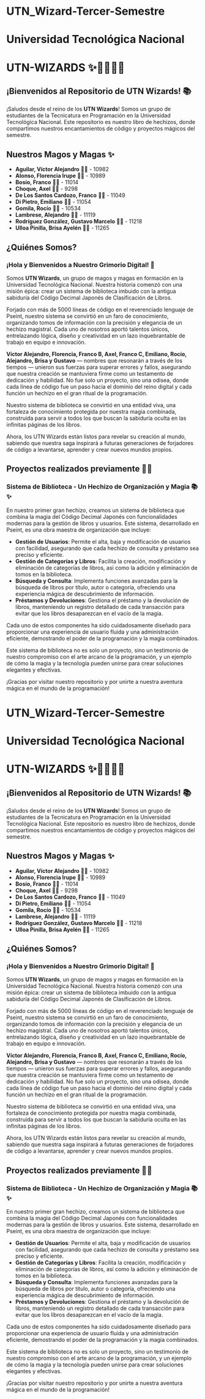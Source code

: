 # UTN_Wizard-Tercer-Semestre
# **Universidad Tecnológica Nacional**

# UTN-WIZARDS ✨🧙‍♂️🧙‍♀️ 

## ¡Bienvenidos al Repositorio de UTN Wizards! 📚

¡Saludos desde el reino de los **UTN Wizards**! Somos un grupo de estudiantes de la Tecnicatura en Programación en la Universidad Tecnológica Nacional. Este repositorio es nuestro libro de hechizos, donde compartimos nuestros encantamientos de código y proyectos mágicos del semestre.

## Nuestros Magos y Magas ✨

- **Aguilar, Víctor Alejandro** 🧙‍♂️ - 10982
- **Alonso, Florencia Irupe** 🧙‍♀️ - 10989
- **Bosio, Franco** 🧙‍♂️ - 11014
- **Choque, Axel** 🧙‍♂️ - 9298
- **De Los Santos Cardozo, Franco** 🧙‍♂️ - 11049
- **Di Pietro, Emiliano** 🧙‍♂️ - 11054
- **Gomila, Rocío** 🧙‍♀️ - 10534
- **Lambrese, Alejandro** 🧙‍♂️ - 11119
- **Rodríguez González, Gustavo Marcelo** 🧙‍♂️ - 11218
- **Ulloa Pinilla, Brisa Ayelén** 🧙‍♀️ - 11265

## ¿Quiénes Somos?

### ¡Hola y Bienvenidos a Nuestro Grimorio Digital! 👋

Somos **UTN Wizards**, un grupo de magos y magas en formación en la Universidad Tecnológica Nacional. Nuestra historia comenzó con una misión épica: crear un sistema de biblioteca imbuido con la antigua sabiduría del Código Decimal Japonés de Clasificación de Libros. 

Forjado con más de 5000 líneas de código en el reverenciado lenguaje de Pseint, nuestro sistema se convirtió en un faro de conocimiento, organizando tomos de información con la precisión y elegancia de un hechizo magistral. Cada uno de nosotros aportó talentos únicos, entrelazando lógica, diseño y creatividad en un lazo inquebrantable de trabajo en equipo e innovación. 

**Víctor Alejandro, Florencia, Franco B, Axel, Franco C, Emiliano, Rocío, Alejandro, Brisa y Gustavo** — nombres que resonarán a través de los tiempos — unieron sus fuerzas para superar errores y fallos, asegurando que nuestra creación se mantuviera firme como un testamento de dedicación y habilidad. No fue solo un proyecto, sino una odisea, donde cada línea de código fue un paso hacia el dominio del reino digital y cada función un hechizo en el gran ritual de la programación.

Nuestro sistema de biblioteca se convirtió en una entidad viva, una fortaleza de conocimiento protegida por nuestra magia combinada, construida para servir a todos los que buscan la sabiduría oculta en las infinitas páginas de los libros.

Ahora, los UTN Wizards están listos para revelar su creación al mundo, sabiendo que nuestra saga inspirará a futuras generaciones de forjadores de código a levantarse, aprender y crear nuevos mundos propios.

## Proyectos realizados previamente 🔮✨

### Sistema de Biblioteca - Un Hechizo de Organización y Magia 📚✨

En nuestro primer gran hechizo, creamos un sistema de biblioteca que combina la magia del Código Decimal Japonés con funcionalidades modernas para la gestión de libros y usuarios. Este sistema, desarrollado en Pseint, es una obra maestra de organización que incluye:

- **Gestión de Usuarios**: Permite el alta, baja y modificación de usuarios con facilidad, asegurando que cada hechizo de consulta y préstamo sea preciso y eficiente.
- **Gestión de Categorías y Libros**: Facilita la creación, modificación y eliminación de categorías de libros, así como la adición y eliminación de tomos en la biblioteca.
- **Búsqueda y Consulta**: Implementa funciones avanzadas para la búsqueda de libros por título, autor o categoría, ofreciendo una experiencia mágica de descubrimiento de información.
- **Préstamos y Devoluciones**: Gestiona el préstamo y la devolución de libros, manteniendo un registro detallado de cada transacción para evitar que los libros desaparezcan en el vacío de la magia.

Cada uno de estos componentes ha sido cuidadosamente diseñado para proporcionar una experiencia de usuario fluida y una administración eficiente, demostrando el poder de la programación y la magia combinados. 

Este sistema de biblioteca no es solo un proyecto, sino un testimonio de nuestro compromiso con el arte arcano de la programación, y un ejemplo de cómo la magia y la tecnología pueden unirse para crear soluciones elegantes y efectivas.

¡Gracias por visitar nuestro repositorio y por unirte a nuestra aventura mágica en el mundo de la programación!
# UTN_Wizard-Tercer-Semestre
# **Universidad Tecnológica Nacional**

# UTN-WIZARDS ✨🧙‍♂️🧙‍♀️ 

## ¡Bienvenidos al Repositorio de UTN Wizards! 📚

¡Saludos desde el reino de los **UTN Wizards**! Somos un grupo de estudiantes de la Tecnicatura en Programación en la Universidad Tecnológica Nacional. Este repositorio es nuestro libro de hechizos, donde compartimos nuestros encantamientos de código y proyectos mágicos del semestre.

## Nuestros Magos y Magas ✨

- **Aguilar, Víctor Alejandro** 🧙‍♂️ - 10982
- **Alonso, Florencia Irupe** 🧙‍♀️ - 10989
- **Bosio, Franco** 🧙‍♂️ - 11014
- **Choque, Axel** 🧙‍♂️ - 9298
- **De Los Santos Cardozo, Franco** 🧙‍♂️ - 11049
- **Di Pietro, Emiliano** 🧙‍♂️ - 11054
- **Gomila, Rocío** 🧙‍♀️ - 10534
- **Lambrese, Alejandro** 🧙‍♂️ - 11119
- **Rodríguez González, Gustavo Marcelo** 🧙‍♂️ - 11218
- **Ulloa Pinilla, Brisa Ayelén** 🧙‍♀️ - 11265

## ¿Quiénes Somos?

### ¡Hola y Bienvenidos a Nuestro Grimorio Digital! 👋

Somos **UTN Wizards**, un grupo de magos y magas en formación en la Universidad Tecnológica Nacional. Nuestra historia comenzó con una misión épica: crear un sistema de biblioteca imbuido con la antigua sabiduría del Código Decimal Japonés de Clasificación de Libros. 

Forjado con más de 5000 líneas de código en el reverenciado lenguaje de Pseint, nuestro sistema se convirtió en un faro de conocimiento, organizando tomos de información con la precisión y elegancia de un hechizo magistral. Cada uno de nosotros aportó talentos únicos, entrelazando lógica, diseño y creatividad en un lazo inquebrantable de trabajo en equipo e innovación. 

**Víctor Alejandro, Florencia, Franco B, Axel, Franco C, Emiliano, Rocío, Alejandro, Brisa y Gustavo** — nombres que resonarán a través de los tiempos — unieron sus fuerzas para superar errores y fallos, asegurando que nuestra creación se mantuviera firme como un testamento de dedicación y habilidad. No fue solo un proyecto, sino una odisea, donde cada línea de código fue un paso hacia el dominio del reino digital y cada función un hechizo en el gran ritual de la programación.

Nuestro sistema de biblioteca se convirtió en una entidad viva, una fortaleza de conocimiento protegida por nuestra magia combinada, construida para servir a todos los que buscan la sabiduría oculta en las infinitas páginas de los libros.

Ahora, los UTN Wizards están listos para revelar su creación al mundo, sabiendo que nuestra saga inspirará a futuras generaciones de forjadores de código a levantarse, aprender y crear nuevos mundos propios.

## Proyectos realizados previamente 🔮✨

### Sistema de Biblioteca - Un Hechizo de Organización y Magia 📚✨

En nuestro primer gran hechizo, creamos un sistema de biblioteca que combina la magia del Código Decimal Japonés con funcionalidades modernas para la gestión de libros y usuarios. Este sistema, desarrollado en Pseint, es una obra maestra de organización que incluye:

- **Gestión de Usuarios**: Permite el alta, baja y modificación de usuarios con facilidad, asegurando que cada hechizo de consulta y préstamo sea preciso y eficiente.
- **Gestión de Categorías y Libros**: Facilita la creación, modificación y eliminación de categorías de libros, así como la adición y eliminación de tomos en la biblioteca.
- **Búsqueda y Consulta**: Implementa funciones avanzadas para la búsqueda de libros por título, autor o categoría, ofreciendo una experiencia mágica de descubrimiento de información.
- **Préstamos y Devoluciones**: Gestiona el préstamo y la devolución de libros, manteniendo un registro detallado de cada transacción para evitar que los libros desaparezcan en el vacío de la magia.

Cada uno de estos componentes ha sido cuidadosamente diseñado para proporcionar una experiencia de usuario fluida y una administración eficiente, demostrando el poder de la programación y la magia combinados. 

Este sistema de biblioteca no es solo un proyecto, sino un testimonio de nuestro compromiso con el arte arcano de la programación, y un ejemplo de cómo la magia y la tecnología pueden unirse para crear soluciones elegantes y efectivas.

¡Gracias por visitar nuestro repositorio y por unirte a nuestra aventura mágica en el mundo de la programación!
